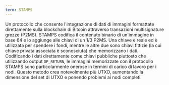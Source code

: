 ```yaml
---
term: STAMPS
---
```


Un protocollo che consente l'integrazione di dati di immagini formattate direttamente sulla blockchain di Bitcoin attraverso transazioni multisignature grezze (P2MS). STAMPS codifica il contenuto binario di un'immagine in base 64 e lo aggiunge alle chiavi di un 1/3 P2MS. Una chiave è reale ed è utilizzata per spendere i fondi, mentre le altre due sono chiavi fittizie (la cui chiave privata associata è sconosciuta) che memorizzano i dati. Codificando i dati direttamente come chiavi pubbliche piuttosto che utilizzando output `OP_RETURN`, le immagini memorizzate con il protocollo STAMPS sono particolarmente onerose in termini di carico di lavoro per i nodi. Questo metodo crea notevolmente più UTXO, aumentando la dimensione del set di UTXO e ponendo problemi ai nodi completi.
